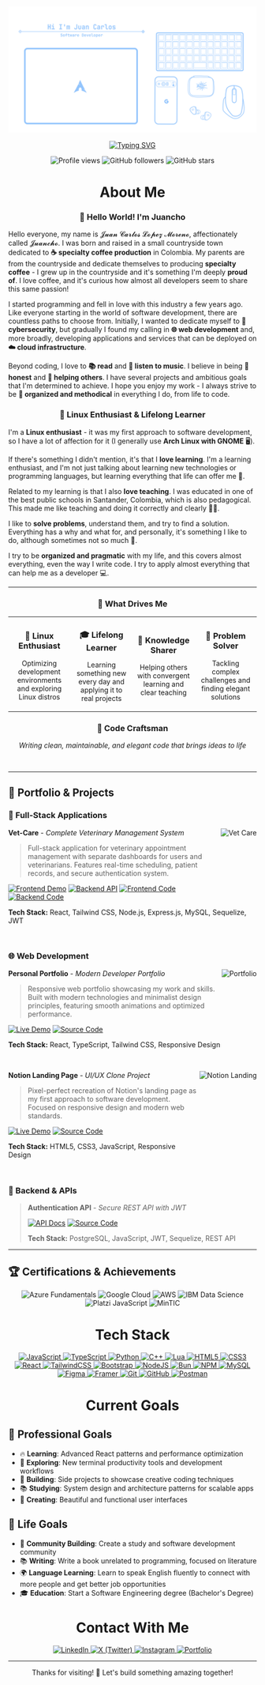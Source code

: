 <div align="center">
  <img src="./assets/header.png" alt="Juan Carlos" />

  <br/>

[![Typing SVG](https://readme-typing-svg.herokuapp.com?font=Fira+Code&size=24&duration=3000&pause=1000&color=61DAFB&center=true&vCenter=true&width=600&lines=Full+Stack+Developer+%F0%9F%9A%80;Linux+Enthusiast+%F0%9F%90%A7;Always+Learning+Something+New+%F0%9F%A7%A0;Need+help+centering+that+div%3F+%F0%9F%98%89)](https://git.io/typing-svg)

</div>

<p align="center">
  <img src="https://komarev.com/ghpvc/?username=juancholopes&label=Profile%20views&color=9F7AEA&style=flat" alt="Profile views" />
  <img alt="GitHub followers" src="https://img.shields.io/github/followers/juancholopes?style=social">
  <img alt="GitHub stars" src="https://img.shields.io/github/stars/juancholopes?style=social">
</p>

<div align="center">
  <h1>About Me</h1>
</div>

<div align="center">

### 👋 Hello World! I'm Juancho

</div>

Hello everyone, my name is 𝓙𝓾𝓪𝓷 𝓒𝓪𝓻𝓵𝓸𝓼 𝓛𝓸𝓹𝓮𝔃 𝓜𝓸𝓻𝓮𝓷𝓸, affectionately called 𝓙𝓾𝓪𝓷𝓬𝓱𝓸. I was born and raised in a small countryside town dedicated to **☕ specialty coffee production** in Colombia. My parents are from the countryside and dedicate themselves to producing **specialty coffee** - I grew up in the countryside and it's something I'm deeply **proud of**. I love coffee, and it's curious how almost all developers seem to share this same passion! 

I started programming and fell in love with this industry a few years ago. Like everyone starting in the world of software development, there are countless paths to choose from. Initially, I wanted to dedicate myself to **🔐 cybersecurity**, but gradually I found my calling in **🌐 web development** and, more broadly, developing applications and services that can be deployed on **☁️ cloud infrastructure**. 

Beyond coding, I love to **📚 read** and **🎵 listen to music**. I believe in being **💯 honest** and **🤝 helping others**. I have several projects and ambitious goals that I'm determined to achieve. I hope you enjoy my work - I always strive to be **📐 organized and methodical** in everything I do, from life to code.

<div align="center">

### 🐧 Linux Enthusiast & Lifelong Learner

</div>

I'm a **Linux enthusiast** - it was my first approach to software development, so I have a lot of affection for it (I generally use **Arch Linux with GNOME** 🖥️).

If there's something I didn't mention, it's that I **love learning**. I'm a learning enthusiast, and I'm not just talking about learning new technologies or programming languages, but learning everything that life can offer me 🌟.

Related to my learning is that I also **love teaching**. I was educated in one of the best public schools in Santander, Colombia, which is also pedagogical. This made me like teaching and doing it correctly and clearly 👨‍🏫.

I like to **solve problems**, understand them, and try to find a solution. Everything has a why and what for, and personally, it's something I like to do, although sometimes not so much 🧩.

I try to be **organized and pragmatic** with my life, and this covers almost everything, even the way I write code. I try to apply almost everything that can help me as a developer 💻.

<div align="center">

---

### 🎯 What Drives Me

</div>

<table align="center">
<tr>
<td align="center" width="25%">
<h3>🐧 Linux Enthusiast</h3>
<p>Optimizing development environments and exploring Linux distros</p>
</td>
<td align="center" width="25%">
<h3>🎓 Lifelong Learner</h3>
<p>Learning something new every day and applying it to real projects</p>
</td>
<td align="center" width="25%">
<h3>🤝 Knowledge Sharer</h3>
<p>Helping others with convergent learning and clear teaching</p>
</td>
<td align="center" width="25%">
<h3>🧩 Problem Solver</h3>
<p>Tackling complex challenges and finding elegant solutions</p>
</td>
</tr>
</table>

<div align="center">

### 💎 Code Craftsman
*Writing clean, maintainable, and elegant code that brings ideas to life*

</div>

<br clear="right"/>

---

## 💼 Portfolio & Projects

### 🏥 Full-Stack Applications

<div align="left">
<img align="right" alt="Vet Care" src="./assets/vet-care-preview.png" height="150" />

**Vet-Care** - *Complete Veterinary Management System*
> Full-stack application for veterinary appointment management with separate dashboards for users and veterinarians. Features real-time scheduling, patient records, and secure authentication system.

[![Frontend Demo](https://img.shields.io/badge/Frontend_Demo-61DAFB?style=flat&logo=react&logoColor=white)](https://vet-care-frontend.netlify.app)
[![Backend API](https://img.shields.io/badge/Backend_API-339933?style=flat&logo=node.js&logoColor=white)](https://github.com/juanchopi37/vet-care-backend#api-documentation)
[![Frontend Code](https://img.shields.io/badge/Frontend_Code-181717?style=flat&logo=github&logoColor=white)](https://github.com/juanchopi37/vet-care-frontend)
[![Backend Code](https://img.shields.io/badge/Backend_Code-181717?style=flat&logo=github&logoColor=white)](https://github.com/juanchopi37/vet-care-backend)

**Tech Stack:** React, Tailwind CSS, Node.js, Express.js, MySQL, Sequelize, JWT
</div>

<br clear="right"/>

### 🌐 Web Development

<div align="left">
<img align="right" alt="Portfolio" src="./assets/portfolio-preview.png" height="150" />

**Personal Portfolio** - *Modern Developer Portfolio*
> Responsive web portfolio showcasing my work and skills. Built with modern technologies and minimalist design principles, featuring smooth animations and optimized performance.

[![Live Demo](https://img.shields.io/badge/Live_Demo-FF5722?style=flat&logo=firefox&logoColor=white)](https://juancarloslopezmoreno.netlify.app)
[![Source Code](https://img.shields.io/badge/Source_Code-181717?style=flat&logo=github&logoColor=white)](https://github.com/juanchopi37/my-porfolio.dots)

**Tech Stack:** React, TypeScript, Tailwind CSS, Responsive Design
</div>

<br clear="right"/>

<div align="left">
<img align="right" alt="Notion Landing" src="./assets/notion-preview.png" height="150" />

**Notion Landing Page** - *UI/UX Clone Project*
> Pixel-perfect recreation of Notion's landing page as my first approach to software development. Focused on responsive design and modern web standards.

[![Live Demo](https://img.shields.io/badge/Live_Demo-000000?style=flat&logo=notion&logoColor=white)](https://juancholopes.github.io/notion-landing.github.io/)
[![Source Code](https://img.shields.io/badge/Source_Code-181717?style=flat&logo=github&logoColor=white)](https://github.com/juancholopes/notion-landing.github.io)

**Tech Stack:** HTML5, CSS3, JavaScript, Responsive Design
</div>

<br clear="right"/>

### 🔐 Backend & APIs

> **Authentication API** - *Secure REST API with JWT*
> 
> [![API Docs](https://img.shields.io/badge/API_Documentation-007ACC?style=flat&logo=postgresql&logoColor=white)](https://github.com/juanchopi37/my-porfolio.dots)
> [![Source Code](https://img.shields.io/badge/Source_Code-181717?style=flat&logo=github&logoColor=white)](https://github.com/juanchopi37/my-porfolio.dots)
> 
> **Tech Stack:** PostgreSQL, JavaScript, JWT, Sequelize, REST API

---

## 🏆 Certifications & Achievements

<p align="center">
<img src="https://img.shields.io/badge/Microsoft_Azure-Fundamentals-0078D4?style=flat&logo=microsoft-azure&logoColor=white" alt="Azure Fundamentals" />
<img src="https://img.shields.io/badge/Google_Cloud-Digital_Leader-4285F4?style=flat&logo=google-cloud&logoColor=white" alt="Google Cloud" />
<img src="https://img.shields.io/badge/AWS-Cloud_Practitioner-FF9900?style=flat&logo=amazon-aws&logoColor=white" alt="AWS" />
<img src="https://img.shields.io/badge/IBM-Data_Science_Professional-052FAD?style=flat&logo=ibm&logoColor=white" alt="IBM Data Science" />
<img src="https://img.shields.io/badge/Platzi-JavaScript_School-98CA3F?style=flat&logo=platzi&logoColor=white" alt="Platzi JavaScript" />
<img src="https://img.shields.io/badge/MinTIC-Programming_Certification-00B4D8?style=flat&logo=code&logoColor=white" alt="MinTIC" />
</p>

<div align="center">
  <h1>Tech Stack</h1>
</div>

<p align="center">
  <a href="https://developer.mozilla.org/en-US/docs/Web/JavaScript">
    <img src="https://img.shields.io/badge/JavaScript-F7DF1E?style=flat&logo=javascript&logoColor=black" alt="JavaScript" />
  </a>
  <a href="https://www.typescriptlang.org/docs/">
    <img src="https://img.shields.io/badge/TypeScript-007ACC?style=flat&logo=typescript&logoColor=white" alt="TypeScript" />
  </a>
  <a href="https://docs.python.org/3/">
    <img src="https://img.shields.io/badge/Python-3776AB?style=flat&logo=python&logoColor=white" alt="Python" />
  </a>
  <a href="https://en.cppreference.com/w/">
    <img src="https://img.shields.io/badge/C++-00599C?style=flat&logo=c%2B%2B&logoColor=white" alt="C++" />
  </a>
  <a href="https://www.lua.org/docs.html">
    <img src="https://img.shields.io/badge/Lua-2C2D72?style=flat&logo=lua&logoColor=white" alt="Lua" />
  </a>
  <a href="https://developer.mozilla.org/en-US/docs/Web/HTML">
    <img src="https://img.shields.io/badge/HTML5-E34F26?style=flat&logo=html5&logoColor=white" alt="HTML5" />
  </a>
  <a href="https://developer.mozilla.org/en-US/docs/Web/CSS">
    <img src="https://img.shields.io/badge/CSS3-1572B6?style=flat&logo=css3&logoColor=white" alt="CSS3" />
  </a>
  <a href="https://react.dev/">
    <img src="https://img.shields.io/badge/React-20232A?style=flat&logo=react&logoColor=61DAFB" alt="React" />
  </a>
  <a href="https://tailwindcss.com/docs">
    <img src="https://img.shields.io/badge/Tailwind_CSS-38B2AC?style=flat&logo=tailwind-css&logoColor=white" alt="TailwindCSS" />
  </a>
  <a href="https://getbootstrap.com/docs/">
    <img src="https://img.shields.io/badge/Bootstrap-7952B3?style=flat&logo=bootstrap&logoColor=white" alt="Bootstrap" />
  </a>
  <a href="https://nodejs.org/en/docs/">
    <img src="https://img.shields.io/badge/Node.js-339933?style=flat&logo=node.js&logoColor=white" alt="NodeJS" />
  </a>
  <a href="https://bun.sh/docs">
    <img src="https://img.shields.io/badge/Bun-000000?style=flat&logo=bun&logoColor=white" alt="Bun" />
  </a>
  <a href="https://docs.npmjs.com/">
    <img src="https://img.shields.io/badge/NPM-CB3837?style=flat&logo=npm&logoColor=white" alt="NPM" />
  </a>
  <a href="https://dev.mysql.com/doc/">
    <img src="https://img.shields.io/badge/MySQL-4479A1?style=flat&logo=mysql&logoColor=white" alt="MySQL" />
  </a>
  <a href="https://help.figma.com/">
    <img src="https://img.shields.io/badge/Figma-F24E1E?style=flat&logo=figma&logoColor=white" alt="Figma" />
  </a>
  <a href="https://www.framer.com/docs/">
    <img src="https://img.shields.io/badge/Framer-0055FF?style=flat&logo=framer&logoColor=white" alt="Framer" />
  </a>
  <a href="https://git-scm.com/doc">
    <img src="https://img.shields.io/badge/Git-F05032?style=flat&logo=git&logoColor=white" alt="Git" />
  </a>
  <a href="https://docs.github.com/">
    <img src="https://img.shields.io/badge/GitHub-181717?style=flat&logo=github&logoColor=white" alt="GitHub" />
  </a>
  <a href="https://learning.postman.com/docs/">
    <img src="https://img.shields.io/badge/Postman-FF6C37?style=flat&logo=postman&logoColor=white" alt="Postman" />
  </a>
</p>

<div align="center">
  <h1>Current Goals</h1>
</div>

## 🎯 Professional Goals

- 🔥 **Learning**: Advanced React patterns and performance optimization
- 🌱 **Exploring**: New terminal productivity tools and development workflows
- 🤝 **Building**: Side projects to showcase creative coding techniques
- 📚 **Studying**: System design and architecture patterns for scalable apps
- 🎨 **Creating**: Beautiful and functional user interfaces

## 🌟 Life Goals

- 👥 **Community Building**: Create a study and software development community
- 📚 **Writing**: Write a book unrelated to programming, focused on literature
- 🌍 **Language Learning**: Learn to speak English fluently to connect with more people and get better job opportunities
- 🎓 **Education**: Start a Software Engineering degree (Bachelor's Degree)

<div align="center">
  <h1>Contact With Me</h1>
</div>

<p align="center">
  <a href="https://www.linkedin.com/in/juan-carlos-lopez-moreno-9a29b0299/">
    <img src="https://img.shields.io/badge/LinkedIn-0077B5?style=flat&logo=LinkedIn&logoColor=white" alt="LinkedIn" />
  </a>
  <a href="https://x.com/juancho_l0pez">
    <img src="https://img.shields.io/badge/X_(Twitter)-000000?style=flat&logo=x&logoColor=white" alt="X (Twitter)" />
  </a>
  <a href="https://www.instagram.com/juancholops/">
    <img src="https://img.shields.io/badge/Instagram-E4405F?style=flat&logo=instagram&logoColor=white" alt="Instagram" />
  </a>
  <a href="https://juancarloslopezmoreno.netlify.app/">
    <img src="https://img.shields.io/badge/Portfolio-FF5722?style=flat&logo=firefox&logoColor=white" alt="Portfolio" />
  </a>
</p>

---

<div align="center">
  Thanks for visiting! 🚀 Let's build something amazing together!
</div>
